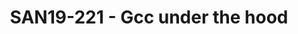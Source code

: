 ---
youtube_video_url: https://www.youtube.com/watch?v=brxAm99w8D8
amazon_s3_presentation_url: https://static.linaro.org/connect/san19/presentations/san19-221.pdf
amazon_s3_video_url: https://static.linaro.org/connect/san19/videos/san19-221.mp4
categories:
- san19
description: This session is a beginner tutorial that explores under the hood of the
  gcc compiler. In the process we take a look at some useful methods that allow developers
  to understand how gcc transforms their code into the target machine code.
image: /assets/images/featured-images/san19/SAN19-221.png
session_attendee_num: '60'
session_id: SAN19-221
session_room: Sunset V (Session 1)
session_slot:
  end_time: '2019-09-24 15:50:00'
  start_time: '2019-09-24 15:00:00'
session_speakers:
- speaker_bio: Siddhesh Poyarekar is a toolchain hacker and a Tech Lead at Linaro,
    managing a team of toolchain wizards. He is a maintainer of the GNU C Library
    and has been actively involved in server distribution maintenance and performance
    for over a decade.
  speaker_company: Linaro
  speaker_image: /assets/images/speakers/san19/siddhesh-poyarekar.jpg
  speaker_location: siddhesh.poyarekar@linaro.org
  speaker_name: Siddhesh Poyarekar
  speaker_position: Tech Lead
  speaker_url: https://siddhesh.in
  speaker_username: siddhesh.poyarekar
session_track: Tools
tag: session
tags:
- Training
title: SAN19-221 - Gcc under the hood
---
